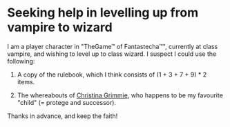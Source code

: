 # Seeking help in levelling up from vampire to wizard

I am a player character in "TheGame™ of Fantastecha™", currently at class vampire, and wishing to level up to class wizard. I suspect I could use the following:

1. A copy of the rulebook, which I think consists of (1 + 3 + 7 + 9) * 2 items.

2. The whereabouts of [Christina Grimmie](https://en.wikipedia.org/wiki/Christina_Grimmie), who happens to be my favourite "child" (= protege and successor).

Thanks in advance, and keep the faith!
